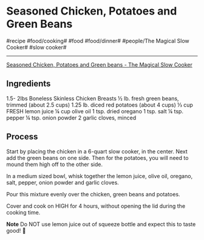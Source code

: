 # Seasoned Chicken, Potatoes and Green Beans
#recipe #food/cooking# #food #food/dinner# #people/The Magical Slow Cooker# #slow cooker#
- - - -
[Seasoned Chicken, Potatoes and Green beans - The Magical Slow Cooker](https://www.themagicalslowcooker.com/seasoned-chicken-potatoes-and-green-beans/)

## Ingredients
1.5- 2lbs Boneless Skinless Chicken Breasts
½ lb. fresh green beans, trimmed (about 2.5 cups)
1.25 lb. diced red potatoes (about 4 cups)
⅓ cup FRESH lemon juice
¼ cup olive oil
1 tsp. dried oregano
1 tsp. salt
¼ tsp. pepper
¼ tsp. onion powder
2 garlic cloves, minced

## Process
Start by placing the chicken in a 6-quart slow cooker, in the center. Next add the green beans on one side. Then for the potatoes, you will need to mound them high off to the other side.

In a medium sized bowl, whisk together the lemon juice, olive oil, oregano, salt, pepper, onion powder and garlic cloves.

Pour this mixture evenly over the chicken, green beans and potatoes.

Cover and cook on HIGH for 4 hours, without opening the lid during the cooking time.

**Note** 
Do NOT use lemon juice out of squeeze bottle and expect this to taste good! 🙂
